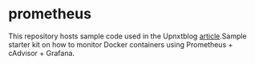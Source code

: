 # prometheus

This repository hosts sample code used in the Upnxtblog [article]( http://www.upnxtblog.com/index.php/2019/02/10/monitoring-docker-containers-using-prometheus-cadvisor-grafana).Sample starter kit on how to monitor Docker containers using Prometheus + cAdvisor + Grafana.

